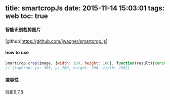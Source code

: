 title: smartcropJs
date: 2015-11-14 15:03:01
tags: web
toc: true
---
#### 智能识别裁剪图片
[github|https://github.com/jwagner/smartcrop.js]

#### how to use
```javascript
SmartCrop.crop(image, {width: 100, height: 100}, function(result){console.log(result);});
// {topCrop: {x: 300, y: 200, height: 200, width: 200}}
```

#### 兼容性
除IE6,7,8
